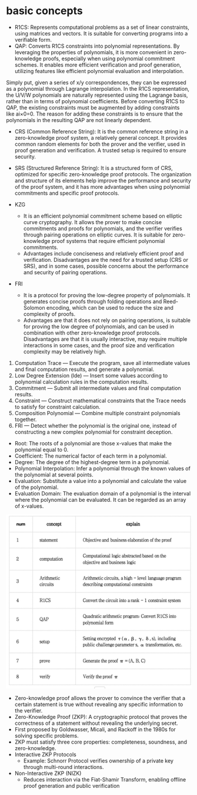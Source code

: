 # basic concepts
* R1CS: Represents computational problems as a set of linear constraints, using matrices and vectors. It is suitable for converting programs into a verifiable form.
* QAP: Converts R1CS constraints into polynomial representations. By leveraging the properties of polynomials, it is more convenient in zero-knowledge proofs, especially when using polynomial commitment schemes. It enables more efficient verification and proof generation, utilizing features like efficient polynomial evaluation and interpolation.

Simply put, given a series of x/y correspondences, they can be expressed as a polynomial through Lagrange interpolation. In the R1CS representation, the U/V/W polynomials are naturally represented using the Lagrange basis, rather than in terms of polynomial coefficients.
Before converting R1CS to QAP, the existing constraints must be augmented by adding constraints like ai×0=0. The reason for adding these constraints is to ensure that the polynomials in the resulting QAP are not linearly dependent.

* CRS (Common Reference String): It is the common reference string in a zero-knowledge proof system, a relatively general concept. It provides common random elements for both the prover and the verifier, used in proof generation and verification. A trusted setup is required to ensure security.
* SRS (Structured Reference String): It is a structured form of CRS, optimized for specific zero-knowledge proof protocols. The organization and structure of its elements help improve the performance and security of the proof system, and it has more advantages when using polynomial commitments and specific proof protocols.

* KZG
    * It is an efficient polynomial commitment scheme based on elliptic curve cryptography. It allows the prover to make concise commitments and proofs for polynomials, and the verifier verifies through pairing operations on elliptic curves. It is suitable for zero-knowledge proof systems that require efficient polynomial commitments.
    * Advantages include conciseness and relatively efficient proof and verification. Disadvantages are the need for a trusted setup (CRS or SRS), and in some cases, possible concerns about the performance and security of pairing operations.
* FRI
    * It is a protocol for proving the low-degree property of polynomials. It generates concise proofs through folding operations and Reed-Solomon encoding, which can be used to reduce the size and complexity of proofs.
    * Advantages are that it does not rely on pairing operations, is suitable for proving the low degree of polynomials, and can be used in combination with other zero-knowledge proof protocols. Disadvantages are that it is usually interactive, may require multiple interactions in some cases, and the proof size and verification complexity may be relatively high.
1. Computation Trace — Execute the program, save all intermediate values and final computation results, and generate a polynomial.
2. Low Degree Extension (lde) — Insert some values according to polynomial calculation rules in the computation results.
3. Commitment — Submit all intermediate values and final computation results.
4. Constraint — Construct mathematical constraints that the Trace needs to satisfy for constraint calculation.
5. Composition Polynomial — Combine multiple constraint polynomials together.
6. FRI — Detect whether the polynomial is the original one, instead of constructing a new complex polynomial for constraint deception.

* Root: The roots of a polynomial are those x-values that make the polynomial equal to 0.
* Coefficient: The numerical factor of each term in a polynomial.
* Degree: The degree of the highest-degree term in a polynomial.
* Polynomial Interpolation: Infer a polynomial through the known values of the polynomial at several points.
* Evaluation: Substitute a value into a polynomial and calculate the value of the polynomial.
* Evaluation Domain: The evaluation domain of a polynomial is the interval where the polynomial can be evaluated. It can be regarded as an array of x-values.



![alt text](../images/image-1.png)


* Zero-knowledge proof allows the prover to convince the verifier that a certain statement is true without revealing any specific information to the verifier.
* Zero-Knowledge Proof (ZKP): A cryptographic protocol that proves the correctness of a statement without revealing the underlying secret.
* First proposed by Goldwasser, Micali, and Rackoff in the 1980s for solving specific problems.
* ZKP must satisfy three core properties: completeness, soundness, and zero-knowledge.
* Interactive ZKP Protocols
    * Example: Schnorr Protocol verifies ownership of a private key through multi-round interactions.
* Non-Interactive ZKP (NIZK)
    * Reduces interaction via the Fiat-Shamir Transform, enabling offline proof generation and public verification